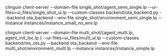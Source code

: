  clinguin client-server --domain-file single_shot/agent_semi_single.lp --ui-files=ui_files/single_shot_ui.lp  --custom-classes backend/ota_backend.py --backend ota_backend --env-file single_shot/environment_semi_single.lp --instance instances/instance_small_no_env.lp


clinguin client-server --domain-file multi_shot/{agent_multi.lp, agent_init_loc.lp } --ui-files=ui_files/multi_ui.lp --custom-classes backend/ms_ota.py --backend ota_backend --env-file multi_shot/environment_multi.lp --instance instances/instance_simple.lp
